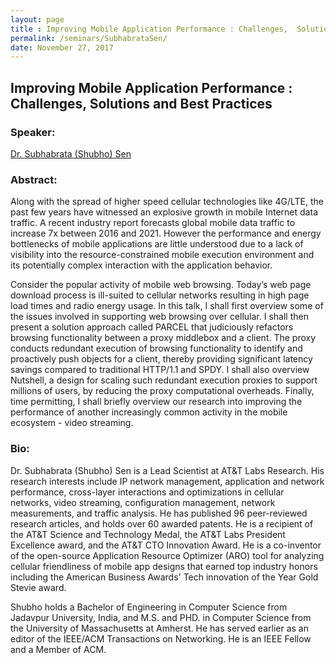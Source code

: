 ```yaml
---
layout: page
title : Improving Mobile Application Performance : Challenges,  Solutions and Best Practices
permalink: /seminars/SubhabrataSen/
date: November 27, 2017
---
```


## Improving Mobile Application Performance : Challenges,  Solutions and Best Practices

### Speaker:

[Dr. Subhabrata (Shubho) Sen]()

### Abstract:

Along with the spread of higher speed cellular technologies like 4G/LTE, the past few years have witnessed an explosive growth in mobile Internet data traffic. A recent industry report forecasts global mobile data traffic  to  increase 7x between 2016 and 2021. However the performance and energy bottlenecks of mobile applications are little understood due to a lack of visibility into the resource-constrained mobile execution environment and its potentially complex interaction with the application behavior.

Consider the popular activity of mobile web  browsing.  Today’s web page download process is ill-suited to cellular networks resulting in high page load times and radio energy usage. In this talk, I shall first overview some of the issues involved in supporting web browsing over cellular. I shall then present a solution approach called PARCEL that judiciously refactors browsing functionality between a proxy middlebox and a client.  The proxy conducts redundant execution of browsing functionality to identify and proactively push objects for a client, thereby providing significant latency savings compared to traditional HTTP/1.1 and SPDY. I shall also overview Nutshell, a design  for scaling such redundant execution proxies to support millions of users, by reducing the proxy computational overheads. Finally, time permitting, I shall briefly overview  our research into  improving the performance of another increasingly common activity in the mobile  ecosystem  -  video streaming.


### Bio:

Dr. Subhabrata (Shubho) Sen is a Lead Scientist at AT&T Labs Research. His research interests include IP network management, application and network performance, cross-layer interactions and optimizations in cellular networks, video streaming, configuration management, network measurements, and traffic analysis. He has published  96 peer-reviewed research articles, and holds over 60 awarded patents. He is a recipient of the AT&T Science and Technology Medal, the AT&T Labs President Excellence award, and the AT&T CTO Innovation Award. He is a co-inventor of the open-source Application Resource Optimizer (ARO) tool for analyzing cellular friendliness of mobile app designs that earned top industry honors including the American Business Awards' Tech innovation of the Year Gold Stevie award.

Shubho holds a Bachelor of Engineering in Computer Science from Jadavpur University, India, and M.S. and PHD. in Computer Science from the University of Massachusetts at Amherst. He has served earlier as an editor of the IEEE/ACM Transactions on Networking. He is an IEEE Fellow and a Member of ACM.
